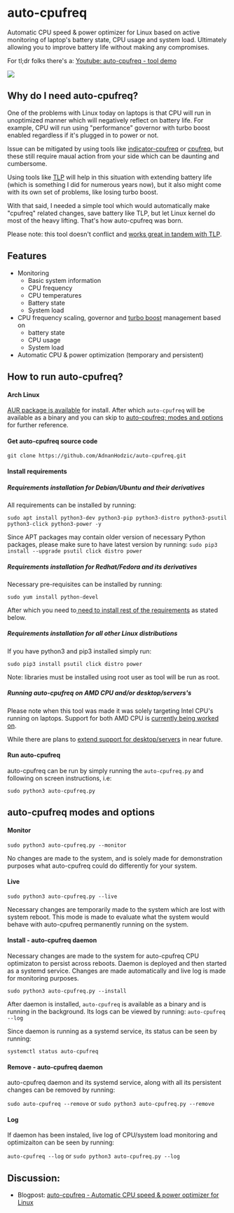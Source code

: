 # auto-cpufreq

Automatic CPU speed & power optimizer for Linux based on active monitoring of laptop's battery state, CPU usage and system load. Ultimately allowing you to improve battery life without making any compromises.

For tl;dr folks there's a: [Youtube: auto-cpufreq - tool demo](https://www.youtube.com/watch?v=QkYRpVEEIlg)

[![](http://img.youtube.com/vi/QkYRpVEEIlg/0.jpg)](http://www.youtube.com/watch?v=QkYRpVEEIlg"")


## Why do I need auto-cpufreq?

One of the problems with Linux today on laptops is that CPU will run in unoptimized manner which will negatively reflect on battery life. For example, CPU will run using "performance" governor with turbo boost enabled regardless if it's plugged in to power or not.

Issue can be mitigated by using tools like [indicator-cpufreq](https://itsfoss.com/cpufreq-ubuntu/) or [cpufreq](https://github.com/konkor/cpufreq), but these still require maual action from your side which can be daunting and cumbersome.

Using tools like [TLP](https://github.com/linrunner/TLP) will help in this situation with extending battery life (which is something I did for numerous years now), but it also might come with its own set of problems, like losing turbo boost.

With that said, I needed a simple tool which would automatically make "cpufreq" related changes, save battery like TLP, but let Linux kernel do most of the heavy lifting. That's how auto-cpufreq was born.

Please note: this tool doesn't conflict and [works great in tandem with TLP](https://www.reddit.com/r/linux/comments/ejxx9f/github_autocpufreq_automatic_cpu_speed_power/fd4y36k/).

## Features

* Monitoring 
  * Basic system information
  * CPU frequency
  * CPU temperatures
  * Battery state
  * System load
* CPU frequency scaling, governor and [turbo boost](https://en.wikipedia.org/wiki/Intel_Turbo_Boost) management based on
  * battery state
  * CPU usage
  * System load
* Automatic CPU & power optimization (temporary and persistent)

## How to run auto-cpufreq?

#### Arch Linux

[AUR package is available](https://aur.archlinux.org/packages/auto-cpufreq-git/) for install. After which `auto-cpufreq` will be available as a binary and you can skip to [auto-cpufreq: modes and options](https://github.com/AdnanHodzic/auto-cpufreq#auto-cpufreq-modes-and-options) for further reference.

#### Get auto-cpufreq source code

`git clone https://github.com/AdnanHodzic/auto-cpufreq.git`

#### Install requirements

##### Requirements installation for Debian/Ubuntu and their derivatives

All requirements can be installed by running:

`sudo apt install python3-dev python3-pip python3-distro python3-psutil python3-click python3-power -y`

Since APT packages may contain older version of necessary Python packages, please make sure to have latest version by running:
`sudo pip3 install --upgrade psutil click distro power`

##### Requirements installation for Redhat/Fedora and its derivatives

Necessary pre-requisites can be installed by running:

`sudo yum install python-devel`

After which you need to[ need to install rest of the requirements](https://github.com/AdnanHodzic/auto-cpufreq#requirements-installation-for-all-other-linux-distributions) as stated below.

##### Requirements installation for all other Linux distributions

If you have python3 and pip3 installed simply run:

`sudo pip3 install psutil click distro power`

Note: libraries must be installed using root user as tool will be run as root.

##### Running auto-cpufreq on AMD CPU and/or desktop/servers's

Please note when this tool was made it was solely targeting Intel CPU's running on laptops. Support for both AMD CPU is [currently being worked on](https://github.com/AdnanHodzic/auto-cpufreq/issues/17). 

While there are plans to [extend support for desktop/servers](https://www.reddit.com/r/linux/comments/ejxx9f/github_autocpufreq_automatic_cpu_speed_power/fd5nodm/) in near future. 

#### Run auto-cpufreq

auto-cpufreq can be run by simply running the `auto-cpufreq.py` and following on screen instructions, i.e:

`sudo python3 auto-cpufreq.py`

## auto-cpufreq modes and options

#### Monitor

`sudo python3 auto-cpufreq.py --monitor`

No changes are made to the system, and is solely made for demonstration purposes what auto-cpufreq could do differently for your system.

#### Live

`sudo python3 auto-cpufreq.py --live`

Necessary changes are temporarily made to the system which are lost with system reboot. This mode is made to evaluate what the system would behave with auto-cpufreq permanently running on the system.

#### Install - auto-cpufreq daemon

Necessary changes are made to the system for auto-cpufreq CPU optimizaton to persist across reboots. Daemon is deployed and then started as a systemd service. Changes are made automatically and live log is made for monitoring purposes.

`sudo python3 auto-cpufreq.py --install`

After daemon is installed, `auto-cpufreq` is available as a binary and is running in the background. Its logs can be viewed by running: `auto-cpufreq --log`

Since daemon is running as a systemd service, its status can be seen by running:

`systemctl status auto-cpufreq`

#### Remove - auto-cpufreq daemon

auto-cpufreq daemon and its systemd service, along with all its persistent changes can be removed by running:

`sudo auto-cpufreq --remove`
or
`sudo python3 auto-cpufreq.py --remove`

#### Log

If daemon has been instaled, live log of CPU/system load monitoring and optimizaiton can be seen by running:

`auto-cpufreq --log`
or `sudo python3 auto-cpufreq.py --log`

## Discussion:

* Blogpost: [auto-cpufreq - Automatic CPU speed & power optimizer for Linux](http://foolcontrol.org/?p=3124)

